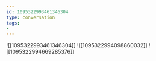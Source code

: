 ```yaml
---
id: 1095322993461346304
type: conversation
tags:
- 
---
```

![[1095322993461346304]]
![[1095322994098860032]]
![[1095322994669285376]]

